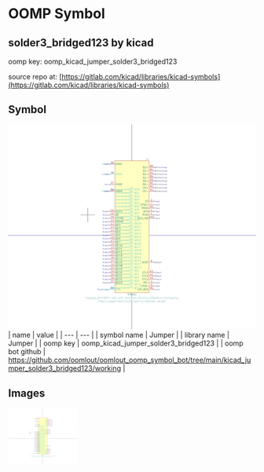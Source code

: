 # OOMP Symbol  
## solder3_bridged123  by kicad  
  
oomp key: oomp_kicad_jumper_solder3_bridged123  
  
source repo at: [https://gitlab.com/kicad/libraries/kicad-symbols](https://gitlab.com/kicad/libraries/kicad-symbols)  
## Symbol  
  
[![working.png](working_600.png)](working.png)  
| name | value | 
| --- | --- | 
| symbol name | Jumper | 
| library name | Jumper | 
| oomp key | oomp_kicad_jumper_solder3_bridged123 | 
| oomp bot github | https://github.com/oomlout/oomlout_oomp_symbol_bot/tree/main/kicad_jumper_solder3_bridged123/working | 
## Images  
  
[![working.png](working_140.png)](working.png)  
